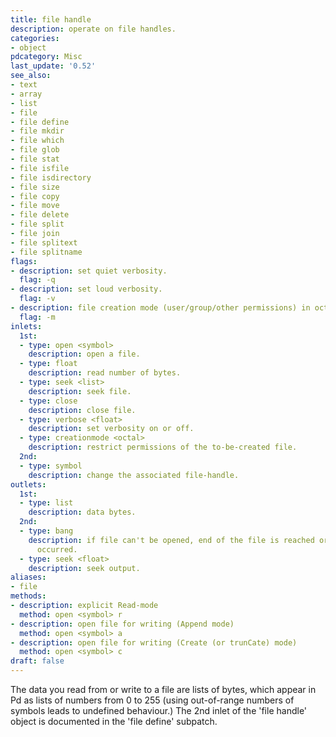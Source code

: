 ```yaml
---
title: file handle
description: operate on file handles.
categories:
- object
pdcategory: Misc
last_update: '0.52'
see_also:
- text
- array
- list
- file
- file define
- file mkdir
- file which
- file glob
- file stat
- file isfile
- file isdirectory
- file size
- file copy
- file move
- file delete
- file split
- file join
- file splitext
- file splitname
flags:
- description: set quiet verbosity.
  flag: -q
- description: set loud verbosity.
  flag: -v
- description: file creation mode (user/group/other permissions) in octal.
  flag: -m
inlets:
  1st:
  - type: open <symbol>
    description: open a file.
  - type: float
    description: read number of bytes.
  - type: seek <list>
    description: seek file.
  - type: close
    description: close file.
  - type: verbose <float>
    description: set verbosity on or off.
  - type: creationmode <octal>
    description: restrict permissions of the to-be-created file.
  2nd:
  - type: symbol
    description: change the associated file-handle.
outlets:
  1st:
  - type: list
    description: data bytes.
  2nd:
  - type: bang
    description: if file can't be opened, end of the file is reached or a read error
      occurred.
  - type: seek <float>
    description: seek output.
aliases:
- file
methods:
- description: explicit Read-mode
  method: open <symbol> r
- description: open file for writing (Append mode)
  method: open <symbol> a
- description: open file for writing (Create (or trunCate) mode)
  method: open <symbol> c
draft: false
---
```

The data you read from or write to a file are lists of bytes, which appear in Pd as lists of numbers from 0 to 255 (using out-of-range numbers of symbols leads to undefined behaviour.) The 2nd inlet of the 'file handle' object is documented in the 'file define' subpatch.
